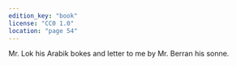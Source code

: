 ```yaml
---
edition_key: "book"
license: "CC0 1.0"
location: "page 54"
---
```

Mr. Lok his Arabik bokes
and letter to me by Mr. Berran his sonne.

